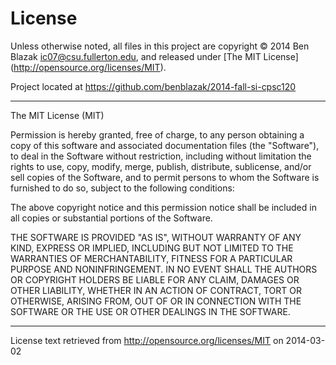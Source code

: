 # License

Unless otherwise noted, all files in this project are copyright &copy; 2014 Ben
Blazak <ic07@csu.fullerton.edu>, and released under [The MIT License]
(http://opensource.org/licenses/MIT).

Project located at <https://github.com/benblazak/2014-fall-si-cpsc120>

-------------------------------------------------------------------------------

The MIT License (MIT)

Permission is hereby granted, free of charge, to any person obtaining a copy
of this software and associated documentation files (the "Software"), to deal
in the Software without restriction, including without limitation the rights
to use, copy, modify, merge, publish, distribute, sublicense, and/or sell
copies of the Software, and to permit persons to whom the Software is
furnished to do so, subject to the following conditions:

The above copyright notice and this permission notice shall be included in
all copies or substantial portions of the Software.

THE SOFTWARE IS PROVIDED "AS IS", WITHOUT WARRANTY OF ANY KIND, EXPRESS OR
IMPLIED, INCLUDING BUT NOT LIMITED TO THE WARRANTIES OF MERCHANTABILITY,
FITNESS FOR A PARTICULAR PURPOSE AND NONINFRINGEMENT. IN NO EVENT SHALL THE
AUTHORS OR COPYRIGHT HOLDERS BE LIABLE FOR ANY CLAIM, DAMAGES OR OTHER
LIABILITY, WHETHER IN AN ACTION OF CONTRACT, TORT OR OTHERWISE, ARISING FROM,
OUT OF OR IN CONNECTION WITH THE SOFTWARE OR THE USE OR OTHER DEALINGS IN
THE SOFTWARE.

-------------------------------------------------------------------------------

License text retrieved from <http://opensource.org/licenses/MIT> on 2014-03-02

